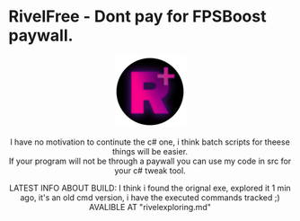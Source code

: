 # RivelFree - Dont pay for FPSBoost paywall.

<p align="center">
  <img src="https://github.com/lemonekq/RivelFree/blob/main/res/rounded-128.png">
</p>

<p align="center">I have no motivation to continute the c# one, i think batch scripts for theese things will be easier.  <br>
If your program will not be through a paywall you can use my code in src for your c# tweak tool.</p>

<p align="center">LATEST INFO ABOUT BUILD: I think i found the orignal exe, explored it 1 min ago, it's an old cmd version, i have the executed commands tracked ;) AVALIBLE AT "<a href-"https://github.com/lemonekq/RivelFree/blob/main/rivelexploring.md">rivelexploring.md</a>"</p>

